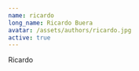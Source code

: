 ```yaml
---
name: ricardo
long_name: Ricardo Buera
avatar: /assets/authors/ricardo.jpg
active: true
---
```

Ricardo
